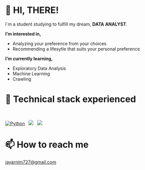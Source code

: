 # 👋 HI, THERE!

I`m a student studying to fulfill my dream, **DATA ANALYST**.

**I’m interested in,**
- Analyzing your preference from your choices
- Recommending a lifesytle that suits your personal preference

**I’m currently learning,**
- Exploratory Data Analysis
- Machine Learning
- Crawling



# 🌱 Technical stack experienced 

<br>
<p align="left">
<a href="#">
<img alt="Python" src="https://img.shields.io/badge/python%20-%2314354C.svg?style=for-the-badge&logo=python&logoColor=white"/></a> &nbsp;
<a href="#">
<img src="https://img.shields.io/badge/MySQL-4479A1?style=for-the-badge&logo=MySQL&logoColor=white"/></a> &nbsp;
<a href="#">
<img src="https://img.shields.io/badge/-Java-F6F6F6?style=for-the-badge&logo=java&logoColor=003399" /></a> &nbsp;
</p>


# 📫 How to reach me
jayarnim727@gmail.com


<!---
jayarnim/jayarnim is a ✨ special ✨ repository because its `README.md` (this file) appears on your GitHub profile.
You can click the Preview link to take a look at your changes.
--->
